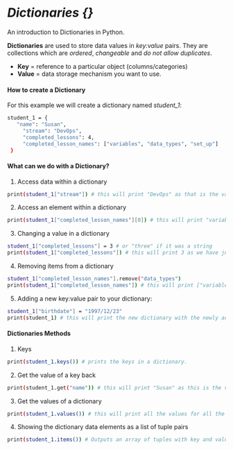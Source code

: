 # ***Dictionaries {}***

An introduction to Dictionaries in Python.

**Dictionaries** are used to store data values in *key:value* pairs. They are collections which are *ordered*, *changeable* and *do not allow duplicates*.
- **Key** = reference to a particular object (columns/categories)
- **Value** = data storage mechanism you want to use.

#### How to create a Dictionary ####
For this example we will create a dictionary named *student_1*:
```bash
student_1 = {
   "name": "Susan",
     "stream": "DevOps",
     "completed_lessons": 4,
     "completed_lesson_names": ["variables", "data_types", "set_up"]
 }
```

#### What can we do with a Dictionary? ####

1. Access data within a dictionary
```bash
print(student_1["stream"]) # this will print "DevOps" as that is the value we have for the "stream" key.
```

2. Access an element within a dictionary
```bash
print(student_1["completed_lesson_names"][0]) # this will print "variables", as we specified the name of the key from where we want a value, and the index of the value
```
3. Changing a value in a dictionary
```bash
student_1["completed_lessons"] = 3 # or "three" if it was a string
print(student_1["completed_lessons"]) # this will print 3 as we have just changed the value for that specific key.
```
4. Removing items from a dictionary
```bash
student_1["completed_lesson_names"].remove("data_types")
print(student_1["completed_lesson_names"]) # this will print ["variables", "set_up"] as we just removed the "data_types" value.
```
5. Adding a new key:value pair to your dictionary:
```bash
student_1["birthdate"] = "1997/12/23"
print(student_1) # this will print the new dictionary with the newly added key and its value.
```

#### Dictionaries Methods ####

1. Keys
```bash
print(student_1.keys()) # prints the keys in a dictionary.
```
2. Get the value of a key back
``` bash
print(student_1.get("name")) # this will print "Susan" as this is the value we attributted to the "name" key.
```

3. Get the values of a dictionary
```bash 
print(student_1.values()) # this will print all the values for all the keys in the dictionary.
```
4. Showing the dictionary data elements as a list of tuple pairs
```bash 
print(student_1.items()) # Outputs an array of tuples with key and value pairs in dictionary
```